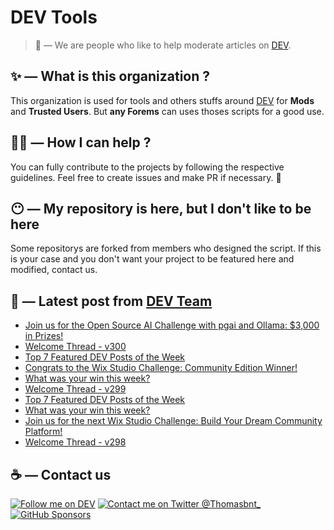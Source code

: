 # DEV Tools

> 🔧 — We are people who like to help moderate articles on [DEV](https://dev.to).

## ✨ — What is this organization ?

This organization is used for tools and others stuffs around [DEV](https://dev.to) for **Mods** and **Trusted Users**. But __any Forems__ can uses thoses scripts for a good use.


## 💪🏼 — How I can help ?

You can fully contribute to the projects by following the respective guidelines. Feel free to create issues and make PR if necessary. 🎉

## 😶 — My repository is here, but I don't like to be here

Some repositorys are forked from members who designed the script. If this is your case and you don't want your project to be featured here and modified, contact us.

## 📝 — Latest post from [DEV Team](https://dev.to/devteam)

<!-- BLOG-POST-LIST:START -->
- [Join us for the Open Source AI Challenge with pgai and Ollama: $3,000 in Prizes!](https://dev.to/devteam/join-us-for-the-open-source-ai-challenge-with-pgai-and-ollama-3000-in-prizes-mjj)
- [Welcome Thread - v300](https://dev.to/devteam/welcome-thread-v300-6np)
- [Top 7 Featured DEV Posts of the Week](https://dev.to/devteam/top-7-featured-dev-posts-of-the-week-36o4)
- [Congrats to the Wix Studio Challenge: Community Edition Winner!](https://dev.to/devteam/congrats-to-the-wix-studio-challenge-community-edition-winner-57jo)
- [What was your win this week?](https://dev.to/devteam/what-was-your-win-this-week-2e6k)
- [Welcome Thread - v299](https://dev.to/devteam/welcome-thread-v299-2770)
- [Top 7 Featured DEV Posts of the Week](https://dev.to/devteam/top-7-featured-dev-posts-of-the-week-6fk)
- [What was your win this week?](https://dev.to/devteam/what-was-your-win-this-week-53kn)
- [Join us for the next Wix Studio Challenge: Build Your Dream Community Platform!](https://dev.to/devteam/join-us-for-the-next-wix-studio-challenge-build-your-dream-community-platform-5aoc)
- [Welcome Thread - v298](https://dev.to/devteam/welcome-thread-v298-3le2)
<!-- BLOG-POST-LIST:END -->


## ☕ — Contact us

[![Follow me on DEV](https://img.shields.io/badge/dev.to-%2308090A.svg?&style=for-the-badge&logo=dev.to&logoColor=white&alt=devto)](https://dev.to/thomasbnt)
[![Contact me on Twitter @Thomasbnt_](https://img.shields.io/badge/Contact%20me%20on%20Twitter-%231DA1F2.svg?&style=for-the-badge&logo=twitter&logoColor=white&alt=twitter)](https://twitter.com/messages/1142357270-1142357270?text=Hello,%20I%20contact%20you%20from%20devtotools%20&recipient_id=1142357270) [![GitHub Sponsors](https://img.shields.io/badge/Sponsor%20me-%23EA54AE.svg?&style=for-the-badge&logo=github-sponsors&logoColor=white)](https://github.com/sponsors/thomasbnt)


